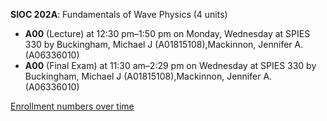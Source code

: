 **SIOC 202A**: Fundamentals of Wave Physics (4 units)

- **A00** (Lecture) at 12:30 pm–1:50 pm on Monday, Wednesday at SPIES 330 by Buckingham, Michael J (A01815108),Mackinnon, Jennifer A. (A06336010)
- **A00** (Final Exam) at 11:30 am–2:29 pm on Wednesday at SPIES 330 by Buckingham, Michael J (A01815108),Mackinnon, Jennifer A. (A06336010)

[Enrollment numbers over time](./SIOC202A.tsv)
